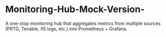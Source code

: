 # Monitoring-Hub-Mock-Version-
A one-stop monitoring hub that aggregates metrics from multiple sources (PRTG, Tenable, IIS logs, etc.) into Prometheus + Grafana.

